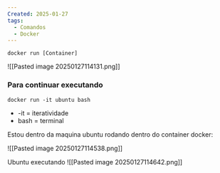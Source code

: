 ```yaml
---
Created: 2025-01-27
tags:
  - Comandos
  - Docker
---
```

```
docker run [Container]
```

![[Pasted image 20250127114131.png]]


### Para continuar executando
```
docker run -it ubuntu bash
```

- -it = iteratividade
- bash = terminal

Estou dentro da maquina ubuntu rodando dentro do container docker: 

![[Pasted image 20250127114538.png]]

Ubuntu executando
![[Pasted image 20250127114642.png]]
